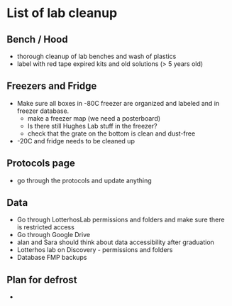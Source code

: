 
# List of lab cleanup

## Bench / Hood
- thorough cleanup of lab benches and wash of plastics
- label with red tape expired kits and old solutions (> 5 years old)

## Freezers and Fridge
- Make sure all boxes in -80C freezer are organized and labeled and in freezer database. 
  - make a freezer map (we need a posterboard)
  - Is there still Hughes Lab stuff in the freezer?
  - check that the grate on the bottom is clean and dust-free  
- -20C and fridge needs to be cleaned up

## Protocols page
- go through the protocols and update anything

## Data
- Go through LotterhosLab permissions and folders and make sure there is restricted access
- Go through Google Drive
- alan and Sara should think about data accessibility after graduation
- Lotterhos lab on Discovery - permissions and folders
- Database FMP backups

## Plan for defrost
- 
